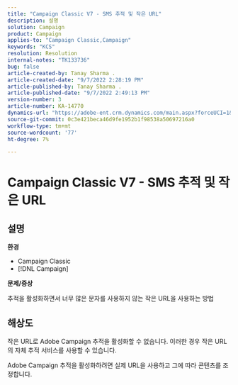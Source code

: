 ```yaml
---
title: "Campaign Classic V7 - SMS 추적 및 작은 URL"
description: 설명
solution: Campaign
product: Campaign
applies-to: "Campaign Classic,Campaign"
keywords: "KCS"
resolution: Resolution
internal-notes: "TK133736"
bug: false
article-created-by: Tanay Sharma .
article-created-date: "9/7/2022 2:28:19 PM"
article-published-by: Tanay Sharma .
article-published-date: "9/7/2022 2:49:13 PM"
version-number: 3
article-number: KA-14770
dynamics-url: "https://adobe-ent.crm.dynamics.com/main.aspx?forceUCI=1&pagetype=entityrecord&etn=knowledgearticle&id=da90614b-b92e-ed11-9db1-002248086735"
source-git-commit: 0c3e421beca46d9fe1952b1f98538a50697216a0
workflow-type: tm+mt
source-wordcount: '77'
ht-degree: 7%

---
```


# Campaign Classic V7 - SMS 추적 및 작은 URL

## 설명


<b>환경</b>

- Campaign Classic
- [!DNL Campaign]




<b>문제/증상</b>

추적을 활성화하면서 너무 많은 문자를 사용하지 않는 작은 URL을 사용하는 방법


## 해상도


작은 URL로 Adobe Campaign 추적을 활성화할 수 없습니다. 이러한 경우 작은 URL의 자체 추적 서비스를 사용할 수 있습니다.

Adobe Campaign 추적을 활성화하려면 실제 URL을 사용하고 그에 따라 콘텐츠를 조정합니다.


